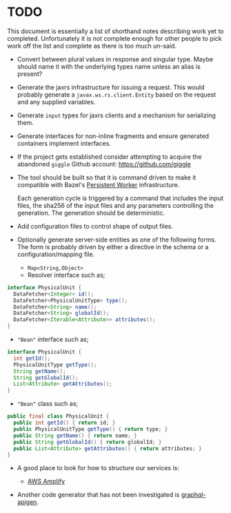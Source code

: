 # TODO

This document is essentially a list of shorthand notes describing work yet to completed.
Unfortunately it is not complete enough for other people to pick work off the list and
complete as there is too much un-said.

* Convert between plural values in response and singular type. Maybe should name it with the underlying types name
  unless an alias is present?

* Generate the jaxrs infrastructure for issuing a request. This would probably generate a `javax.ws.rs.client.Entity`
  based on the request and any supplied variables.

* Generate `input` types for jaxrs clients and a mechanism for serializing them.

* Generate interfaces for non-inline fragments and ensure generated containers implement interfaces.

* If the project gets established consider attempting to acquire the abandoned `giggle`
  Github account: https://github.com/giggle

* The tool should be built so that it is command driven to make it compatible with Bazel's
  [Persistent Worker](https://medium.com/@mmorearty/how-to-create-a-persistent-worker-for-bazel-7738bba2cabb)
  infrastructure.

  Each generation cycle is triggered by a command that includes the input files, the sha256 of
  the input files and any parameters controlling the generation. The generation should be deterministic.

* Add configuration files to control shape of output files.

* Optionally generate server-side entities as one of the following forms. The form is probably driven by
  either a directive in the schema or a configuration/mapping file.
  - `Map<String,Object>`
  - Resolver interface such as;
```java
interface PhysicalUnit {
  DataFetcher<Integer> id();
  DataFetcher<PhysicalUnitType> type();
  DataFetcher<String> name();
  DataFetcher<String> globalId();
  DataFetcher<Iterable<Attribute>> attributes();
}
```
  - `"Bean"` interface such as;
```java
interface PhysicalUnit {
  int getId();
  PhysicalUnitType getType();
  String getName();
  String getGlobalId();
  List<Attribute> getAttributes();
}
```
  - `"Bean"` class such as;
```java
public final class PhysicalUnit {
  public int getId() { return id; }
  public PhysicalUnitType getType() { return type; }
  public String getName() { return name; }
  public String getGlobalId() { return globalId; }
  public List<Attribute> getAttributes() { return attributes; }
}
```

* A good place to look for how to structure our services is:
  - [AWS Amplify](https://aws-amplify.github.io/docs/cli/graphql)

* Another code generator that has not been investigated is [graphql-apigen](https://github.com/Distelli/graphql-apigen).
